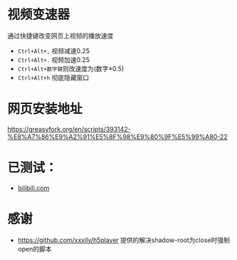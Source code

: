 # 视频变速器
通过快捷键改变网页上视频的播放速度

- `Ctrl+Alt+,` 视频减速0.25
- `Ctrl+Alt+.` 视频加速0.25
- `Ctrl+Alt+数字键`则改速度为(数字*0.5)
- `Ctrl+Alt+h` 彻底隐藏窗口

# 网页安装地址
https://greasyfork.org/en/scripts/393142-%E8%A7%86%E9%A2%91%E5%8F%98%E9%80%9F%E5%99%A80-22

# 已测试：
- [bilibili.com](bilibili.com)


# 感谢
 - https://github.com/xxxily/h5player 提供的解决shadow-root为close时强制open的脚本